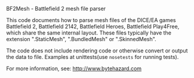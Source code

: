 BF2Mesh - Battlefield 2 mesh file parser

This code documents how to parse mesh files of the DICE/EA games Battlefield 2,
Battlefield 2142, Battlefield Heroes, Battlefield Play4Free, which share the
same internal layout. These files typically have the extension ".StaticMesh",
".BundledMesh" or ".SkinnedMesh".

The code does not include rendering code or otherwise convert or output the data
to file.
Examples at unittests(use ``nosetests`` for running tests).

For more information, see: http://www.bytehazard.com